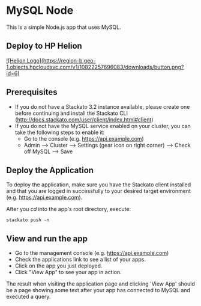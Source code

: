 # MySQL Node

This is a simple Node.js app that uses MySQL. 

## Deploy to HP Helion
<a href="http://localhost:3000/?repoUrl=https://github.com/Phanatic/node-env">
![Helion  Logo](https://region-b.geo-1.objects.hpcloudsvc.com/v1/10822257696083/downloads/button.png?id=6)
</a>


## Prerequisites
- If you do not have a Stackato 3.2 instance available, please create one before
  continuing and install the Stackato CLI (http://docs.stackato.com/user/client/index.html#client) 
- If you do not have the MySQL service enabled on your cluster, you can take the
  following steps to enable it:
    - Go to the console (e.g. https://api.example.com)
    - Admin --> Cluster --> Settings (gear icon on right corner) --> Check off 
      MySQL --> Save

## Deploy the Application

To deploy the application, make sure you have the Stackato client installed and 
that you are logged in successfully to your desired target environment 
(e.g. https://api.example.com).

After you *cd* into the app's root directory, execute:

    stackato push -n 

## View and run the app
- Go to the management console (e.g. https://api.example.com)
- Check the applications link to see a list of your apps.
- Click on the app you just deployed.
- Click "View App" to see your app in action.

The result when visiting the application page and clicking 'View App' should be
a page showing some text after your app has connected to MySQL and executed a 
query.
